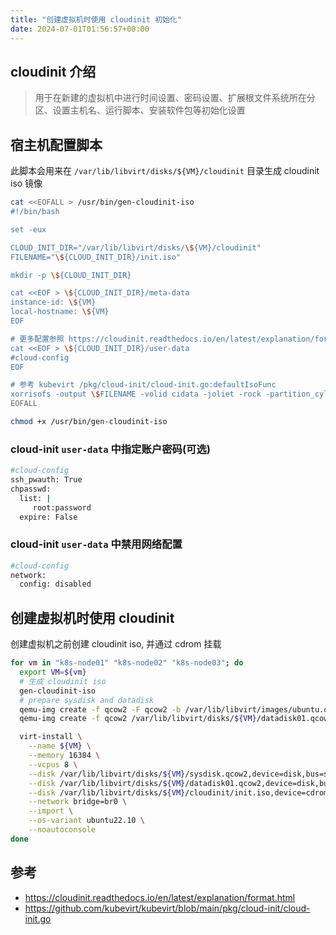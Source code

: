 ```yaml
---
title: "创建虚拟机时使用 cloudinit 初始化"
date: 2024-07-01T01:56:57+08:00
---
```


## cloudinit 介绍

> 用于在新建的虚拟机中进行时间设置、密码设置、扩展根文件系统所在分区、设置主机名、运行脚本、安装软件包等初始化设置

## 宿主机配置脚本

此脚本会用来在 `/var/lib/libvirt/disks/${VM}/cloudinit` 目录生成 cloudinit iso 镜像

```bash
cat <<EOFALL > /usr/bin/gen-cloudinit-iso
#!/bin/bash

set -eux

CLOUD_INIT_DIR="/var/lib/libvirt/disks/\${VM}/cloudinit"
FILENAME="\${CLOUD_INIT_DIR}/init.iso"

mkdir -p \${CLOUD_INIT_DIR}

cat <<EOF > \${CLOUD_INIT_DIR}/meta-data
instance-id: \${VM}
local-hostname: \${VM}
EOF

# 更多配置参照 https://cloudinit.readthedocs.io/en/latest/explanation/format.html
cat <<EOF > \${CLOUD_INIT_DIR}/user-data
#cloud-config
EOF

# 参考 kubevirt /pkg/cloud-init/cloud-init.go:defaultIsoFunc
xorrisofs -output \$FILENAME -volid cidata -joliet -rock -partition_cyl_align on \${CLOUD_INIT_DIR}/user-data \${CLOUD_INIT_DIR}/meta-data
EOFALL

chmod +x /usr/bin/gen-cloudinit-iso
```

### cloud-init `user-data` 中指定账户密码(可选)

```bash
#cloud-config
ssh_pwauth: True
chpasswd:
  list: |
     root:password
  expire: False
```

### cloud-init `user-data` 中禁用网络配置

```bash
#cloud-config
network:
  config: disabled
```

## 创建虚拟机时使用 cloudinit

创建虚拟机之前创建 cloudinit iso, 并通过 cdrom 挂载

```bash
for vm in "k8s-node01" "k8s-node02" "k8s-node03"; do
  export VM=${vm}
  # 生成 cloudinit iso
  gen-cloudinit-iso
  # prepare sysdisk and datadisk 
  qemu-img create -f qcow2 -F qcow2 -b /var/lib/libvirt/images/ubuntu.qcow2 /var/lib/libvirt/disks/${VM}/sysdisk.qcow2 50G
  qemu-img create -f qcow2 /var/lib/libvirt/disks/${VM}/datadisk01.qcow2 100G

  virt-install \
    --name ${VM} \
    --memory 16384 \
    --vcpus 8 \
    --disk /var/lib/libvirt/disks/${VM}/sysdisk.qcow2,device=disk,bus=scsi \
    --disk /var/lib/libvirt/disks/${VM}/datadisk01.qcow2,device=disk,bus=scsi \
    --disk /var/lib/libvirt/disks/${VM}/cloudinit/init.iso,device=cdrom,bus=scsi \
    --network bridge=br0 \
    --import \
    --os-variant ubuntu22.10 \
    --noautoconsole
done
```

## 参考

- https://cloudinit.readthedocs.io/en/latest/explanation/format.html
- https://github.com/kubevirt/kubevirt/blob/main/pkg/cloud-init/cloud-init.go